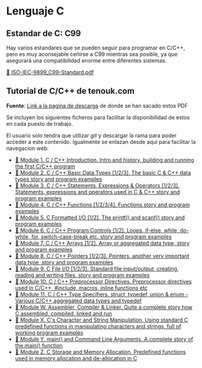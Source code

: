 # Lenguaje C

## Estandar de C: C99

Hay varios estandares que se pueden seguir para programar en C/C++, pero es muy aconsejable ceñirse a C99 mientras sea posible, ya que asegurará una compatibilidad enorme entre diferentes sistemas.

[:page_facing_up: ISO-IEC-9899_C99-Standard.pdf](extras/specs/ISO-IEC-9899_C99-Standard.pdf)

## Tutorial de C/C++ de tenouk.com

**Fuente**: [Link a la pagina de descarga](https://www.tenouk.com/download.html) de donde se han sacado estos PDF

Se incluyen los siguientes ficheros para facilitar la disponibilidad de estos en cada puesto de trabajo.

El usuario solo tendra que utilizar _git_ y descargar la rama para poder acceder a este contenido. Igualmente se enlazan desde aqui para facilitar la navegacion web:

- [:page_facing_up: Module 1. C / C++ Introduction. Intro and history, building and running the first C/C++ program](extras/tutorial-C_tenouk.com/Module1.pdf)
- [:page_facing_up: Module 2. C / C++ Basic Data Types [1/2/3]. The basic C & C++ data types story and program examples](extras/tutorial-C_tenouk.com/Module2.pdf)
- [:page_facing_up: Module 3. C / C++ Statements, Expressions & Operators [1/2/3]. Statements, expressions and operators used in C & C++ story and program examples](extras/tutorial-C_tenouk.com/Module3.pdf)
- [:page_facing_up: Module 4. C / C++ Functions [1/2/3/4]. Functions story and program examples](extras/tutorial-C_tenouk.com/Module4.pdf)
- [:page_facing_up: Module 5. C Formatted I/O [1/2]. The printf() and scanf() story and program examples](extras/tutorial-C_tenouk.com/Module5.pdf)
- [:page_facing_up: Module 6. C / C++ Program Controls [1/2]. Loops, if-else, while, do-while, for, switch-case-break etc. story and program examples](extras/tutorial-C_tenouk.com/Module6.pdf)
- [:page_facing_up: Module 7. C / C++ Arrays [1/2]. Array or aggregated data type, story and program examples](extras/tutorial-C_tenouk.com/Module7.pdf)
- [:page_facing_up: Module 8. C / C++ Pointers [1/2/3]. Pointers, another very important data type, story and program examples](extras/tutorial-C_tenouk.com/Module8.pdf)
- [:page_facing_up: Module 9. C File I/O [1/2/3]. Standard file input/output, creating, reading and writing files, story and program examples](extras/tutorial-C_tenouk.com/Module9.pdf)
- [:page_facing_up: Module 10. C / C++ Preprocessor Directives. Preprocessor directives used in C/C++, #include, macros, inline functions etc](extras/tutorial-C_tenouk.com/Module10.pdf)
- [:page_facing_up: Module 11. C / C++ Type Specifiers. struct, typedef, union & enum - Various C/C++ aggregated data types and typedef](extras/tutorial-C_tenouk.com/Module11.pdf)
- [:page_facing_up: Module W. Assembler, Compiler & Linker. Quite a complete story how C assembled, compiled, linked and run](extras/tutorial-C_tenouk.com/ModuleW.pdf)
- [:page_facing_up: Module X. C's Character and String Manipulation. Using standard C predefined functions in manipulating characters and strings, full of working program examples](extras/tutorial-C_tenouk.com/ModuleX.pdf)
- [:page_facing_up: Module Y. main() and Command Line Arguments. A complete story of the main() function](extras/tutorial-C_tenouk.com/ModuleY.pdf)
- [:page_facing_up: Module Z. C Storage and Memory Allocation. Predefined functions used in memory allocation and de-allocation in C](extras/tutorial-C_tenouk.com/ModuleZ.pdf)
